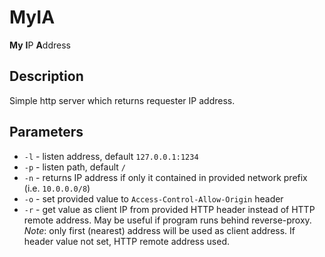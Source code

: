 # MyIA
 **My** **I**P **A**ddress
 
## Description
Simple http server which returns requester IP address.

## Parameters
* `-l` - listen address, default `127.0.0.1:1234`
* `-p` - listen path, default `/`
* `-n` - returns IP address if only it contained 
in provided network prefix (i.e. `10.0.0.0/8`)
* `-o` - set provided value to `Access-Control-Allow-Origin` header
* `-r` - get value as client IP from provided HTTP header 
instead of HTTP remote address. May be useful if program runs 
behind reverse-proxy. _Note_: only first (nearest) address will be 
used as client address. If header value not set, HTTP remote address used.

